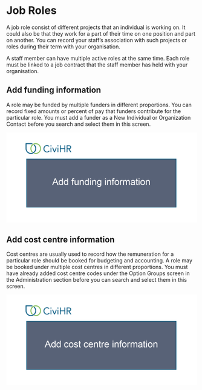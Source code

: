 Job Roles
==========

A job role consist of different projects that an individual is working on. It could also be that they work for a part of their time on one position and part on another. You can record your staff’s association with such projects or roles during their term with your organisation. 


A staff member can have multiple active roles at the same time. Each role must be linked to a job contract that the staff member has held with your organisation.  

Add funding information 
---------------

A role may be funded by multiple funders in different proportions. You can record fixed amounts or percent of pay that funders contribute for the particular role. You must add a funder as a New Individual or Organization Contact before you search and select them in this screen. 

![image](../img/funding_house.gif)

Add cost centre information
---------------

Cost centres are usually used to record how the remuneration for a particular role should be booked for budgeting and accounting. A role may be booked under multiple cost centres in different proportions. You must have already added cost centre codes under the Option Groups screen in the Administration section before you can search and select them in this screen.

![image](../img/cost_center.gif)